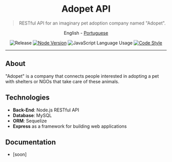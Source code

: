<div align="center">

  # Adopet API

  > RESTful API for an imaginary pet adoption company named "Adopet".

  <a>English</a> -
  <a href="./README.md">Portuguese</a>

</div>

<div align="center" >

  ![Release](https://img.shields.io/github/v/release/jeff-pedro/api-adopet?display_name=tag&include_prereleases&style=flat-square)
  [![Node Version](https://img.shields.io/badge/node-v18.14.1-blueviolet)](https://nodejs.org/download/)
  ![JavaScript Language Usage](https://img.shields.io/github/languages/top/jeff-pedro/api-adopet?style=flat-square)
  [![Code Style](https://img.shields.io/badge/code_style-eslint-ff69b4.svg?style=flat-square)](https://eslint.org/)

</div>

---

## About
"Adopet" is a company that connects people interested in adopting a pet with shelters or NGOs that take care of these animals.

## Technologies
- **Back-End**: Node.js RESTful API
- **Database**: MySQL
- **ORM**: Sequelize
- **Express** as a framework for building web applications

## Documentation
- [soon] 
